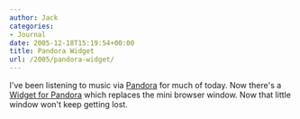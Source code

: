 ```yaml
---
author: Jack
categories:
- Journal
date: 2005-12-18T15:19:54+00:00
title: Pandora Widget
url: /2005/pandora-widget/
---
```


I've been listening to music via [Pandora][1] for much of today. Now there's a [Widget for Pandora][2] which replaces the mini browser window. Now that little window won't keep getting lost.

 [1]: http://www.pandora.com
 [2]: http://jrc.freality.org/blog/archives/2005/12/pandora_widget.html